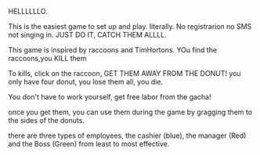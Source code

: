 HELLLLLLO.

This is the easiest game to set up and play. literally. No registrarion no SMS not singing in. JUST DO IT, CATCH THEM ALLLL.

This game is inspired by raccoons and TimHortons.
YOu find the raccoons,you KILL them

To kills, click on the raccoon, GET THEM AWAY FROM THE DONUT!
you only have four donut, you lose them all, you die.

You don't have to work yourself, get free labor from the gacha!

once you get them, you can use them during the game by gragging them to the sides of the donuts.

there are three types of employees, the cashier (blue), the manager (Red) and the Boss (Green) from least to most effective.
